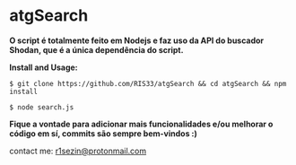 # atgSearch

**O script é totalmente feito em Nodejs e faz uso da API do buscador Shodan, que é a única dependência do script.**

**Install and Usage:**

`$ git clone https://github.com/RIS33/atgSearch && cd atgSearch && npm install`

`$ node search.js`

**Fique a vontade para adicionar mais funcionalidades e/ou melhorar o código em sí, commits são sempre bem-vindos :)**

contact me: r1sezin@protonmail.com
